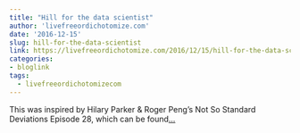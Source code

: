 ```yaml
---
title: "Hill for the data scientist"
author: 'livefreeordichotomize.com'
date: '2016-12-15'
slug: hill-for-the-data-scientist
link: https://livefreeordichotomize.com/2016/12/15/hill-for-the-data-scientist-an-xkcd-story/
categories:
- bloglink
tags:
  - livefreeordichotomizecom
---
```


This was inspired by Hilary Parker & Roger Peng’s Not So Standard Deviations Episode 28, which can be found[... <i class="fas fa-external-link-alt"></i>](https://livefreeordichotomize.com/2016/12/15/hill-for-the-data-scientist-an-xkcd-story/)

